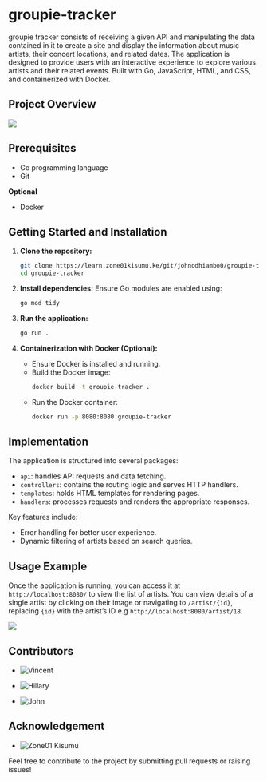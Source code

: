 # groupie-tracker

groupie tracker consists of receiving a given API and manipulating the data contained in it to create a site and display the information about music artists, their concert locations, and related dates. The application is designed to provide users with an interactive experience to explore various artists and their related events. Built with Go, JavaScript, HTML, and CSS, and containerized with Docker.

## Project Overview

![](./static/imgs/background.png)

## Prerequisites

- Go programming language
- Git

**Optional**

- Docker

## Getting Started and Installation

1. **Clone the repository:**

   ```bash
   git clone https://learn.zone01kisumu.ke/git/johnodhiambo0/groupie-tracker.git
   cd groupie-tracker
   ```

2. **Install dependencies:**
   Ensure Go modules are enabled using:

   ```bash
   go mod tidy
   ```

3. **Run the application:**

   ```bash
   go run .
   ```

4. **Containerization with Docker (Optional):**
   - Ensure Docker is installed and running.
   - Build the Docker image:
     ```bash
     docker build -t groupie-tracker .
     ```
   - Run the Docker container:
     ```bash
     docker run -p 8080:8080 groupie-tracker
     ```

## Implementation

The application is structured into several packages:

- `api`: handles API requests and data fetching.
- `controllers`: contains the routing logic and serves HTTP handlers.
- `templates`: holds HTML templates for rendering pages.
- `handlers`: processes requests and renders the appropriate responses.

Key features include:

- Error handling for better user experience.
- Dynamic filtering of artists based on search queries.

## Usage Example

Once the application is running, you can access it at `http://localhost:8080/` to view the list of artists. You can view details of a single artist by clicking on their image or navigating to `/artist/{id}`, replacing `{id}` with the artist’s ID e.g `http://localhost:8080/artist/18`.

![](./static/imgs/artist-details.png)

## Contributors

- ![Vincent](https://github.com/Vincent-Omondi)

- ![Hillary](https://github.com/ombima56)

- ![John](https://github.com/johneliud)

## Acknowledgement

- ![Zone01 Kisumu](https://www.zone01kisumu.ke/)

Feel free to contribute to the project by submitting pull requests or raising issues!
